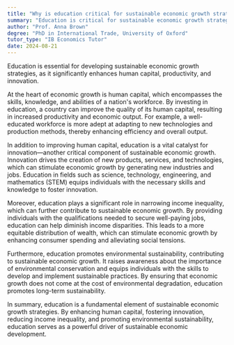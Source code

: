 ```yaml
---
title: "Why is education critical for sustainable economic growth strategies?"
summary: "Education is critical for sustainable economic growth strategies as it enhances human capital, productivity, and innovation."
author: "Prof. Anna Brown"
degree: "PhD in International Trade, University of Oxford"
tutor_type: "IB Economics Tutor"
date: 2024-08-21
---
```


Education is essential for developing sustainable economic growth strategies, as it significantly enhances human capital, productivity, and innovation.

At the heart of economic growth is human capital, which encompasses the skills, knowledge, and abilities of a nation's workforce. By investing in education, a country can improve the quality of its human capital, resulting in increased productivity and economic output. For example, a well-educated workforce is more adept at adapting to new technologies and production methods, thereby enhancing efficiency and overall output.

In addition to improving human capital, education is a vital catalyst for innovation—another critical component of sustainable economic growth. Innovation drives the creation of new products, services, and technologies, which can stimulate economic growth by generating new industries and jobs. Education in fields such as science, technology, engineering, and mathematics (STEM) equips individuals with the necessary skills and knowledge to foster innovation.

Moreover, education plays a significant role in narrowing income inequality, which can further contribute to sustainable economic growth. By providing individuals with the qualifications needed to secure well-paying jobs, education can help diminish income disparities. This leads to a more equitable distribution of wealth, which can stimulate economic growth by enhancing consumer spending and alleviating social tensions.

Furthermore, education promotes environmental sustainability, contributing to sustainable economic growth. It raises awareness about the importance of environmental conservation and equips individuals with the skills to develop and implement sustainable practices. By ensuring that economic growth does not come at the cost of environmental degradation, education promotes long-term sustainability.

In summary, education is a fundamental element of sustainable economic growth strategies. By enhancing human capital, fostering innovation, reducing income inequality, and promoting environmental sustainability, education serves as a powerful driver of sustainable economic development.
    